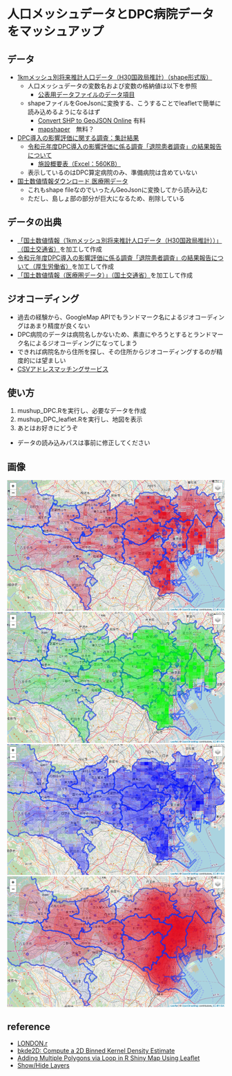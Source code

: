 # 人口メッシュデータとDPC病院データをマッシュアップ

## データ
- [1kmメッシュ別将来推計人口データ（H30国政局推計）（shape形式版）](https://nlftp.mlit.go.jp/ksj/gml/datalist/KsjTmplt-mesh1000h30.html)
	- 人口メッシュデータの変数名および変数の格納値は以下を参照
		- [公表用データファイルのデータ項目](https://nlftp.mlit.go.jp/ksj/gml/datalist/mesh500_1000_h30_datalist.pdf)
	- shapeファイルをGoeJsonに変換する、こうすることでleafletで簡単に読み込めるようになるはず
		- [Convert SHP to GeoJSON Online](https://mygeodata.cloud/converter/shp-to-geojson) 有料
		- [mapshaper](https://mapshaper.org/)　無料？
- [DPC導入の影響評価に関する調査：集計結果](https://www.mhlw.go.jp/stf/seisakunitsuite/bunya/0000049343.html)
	- [令和元年度DPC導入の影響評価に係る調査「退院患者調査」の結果報告について](https://www.mhlw.go.jp/stf/shingi2/0000196043_00004.html)
		- [施設概要表（Excel：560KB）](https://www.mhlw.go.jp/content/12404000/000758182.xlsx)
	- 表示しているのはDPC算定病院のみ、準備病院は含めていない
- [国土数値情報ダウンロード 医療圏データ](https://nlftp.mlit.go.jp/ksj/gml/datalist/KsjTmplt-A38.html)
	- これもshape fileなのでいったんGeoJsonに変換してから読み込む
	- ただし、島しょ部の部分が巨大になるため、削除している

## データの出典
- [「国土数値情報（1kmメッシュ別将来推計人口データ（H30国政局推計））」（国土交通省）](https://nlftp.mlit.go.jp/ksj/gml/datalist/KsjTmplt-mesh1000h30.html)を加工して作成
- [令和元年度DPC導入の影響評価に係る調査「退院患者調査」の結果報告について（厚生労働省）](https://www.mhlw.go.jp/stf/shingi2/0000196043_00004.html)を加工して作成
- [「国土数値情報（医療圏データ）」（国土交通省）](https://nlftp.mlit.go.jp/ksj/gml/datalist/KsjTmplt-A38.html)を加工して作成

## ジオコーディング
- 過去の経験から、GoogleMap APIでもランドマーク名によるジオコーディングはあまり精度が良くない
- DPC病院のデータは病院名しかないため、素直にやろうとするとランドマーク名によるジオコーディングになってしまう
- できれば病院名から住所を探し、その住所からジオコーディングするのが精度的には望ましい
- [CSVアドレスマッチングサービス](https://newspat.csis.u-tokyo.ac.jp/geocode-cgi/geocode.cgi?action=start)

## 使い方
1. mushup_DPC.Rを実行し、必要なデータを作成
1. mushup_DPC_leaflet.Rを実行し、地図を表示
1. あとはお好きにどうぞ
- データの読み込みパスは事前に修正してください

## 画像
![総人口1kmメッシュ](images/img_01.png)
![15~64歳人口1kmメッシュ](images/img_02.png)
![65歳以上人口1kmメッシュ](images/img_03.png)
![DPC病院密度](images/img_04.png)

## reference
- [LONDON.r](https://rpubs.com/freakonometrics/69270)
- [bkde2D: Compute a 2D Binned Kernel Density Estimate](https://www.rdocumentation.org/packages/KernSmooth/versions/2.23-18/topics/bkde2D)
- [Adding Multiple Polygons via Loop in R Shiny Map Using Leaflet](http://blog.isharadata.com/2017/03/adding-multiple-polygons-via-loop-in-r.html)
- [Show/Hide Layers](https://rstudio.github.io/leaflet/showhide.html)
